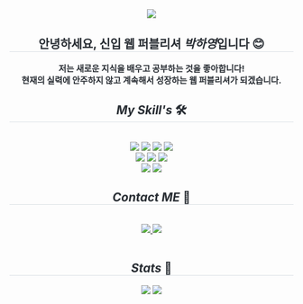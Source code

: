 <div align= "center">
    <img src="https://capsule-render.vercel.app/api?type=waving&color=ffe0b5&height=120&text=🐹%20HaYoung's%20GitHub%20🐹&animation=scaleIn&fontColor=ffb900&fontSize=50" />
    </div>
    <div align= "center"> 
    <h2 style="border-bottom: 1px solid #d8dee4; color: #282d33;"> 안녕하세요, 신입 웹 퍼블리셔 <i>박하영</i>입니다 😊 </h2>  
    <div style="font-weight: 700; font-size: 15px; text-align: center; color: #282d33;"> 저는 새로운 지식을 배우고 공부하는 것을 좋아합니다! <br></li>현재의 실력에 안주하지 않고 계속해서 성장하는 웹 퍼블리셔가 되겠습니다. </div> 
    </div>
    <div align= "center">
    <h2 style="border-bottom: 1px solid #d8dee4; color: #282d33;"> <i>My Skill's</i> 🛠️ </h2> <br> 
    <div style="margin: 0 auto; text-align: center;" align= "center">
      <img src="https://img.shields.io/badge/html5-E34F26?style=for-the-badge&logo=html5&logoColor=white">
      <img src="https://img.shields.io/badge/css3-1572B6?style=for-the-badge&logo=css3&logoColor=white">
      <img src="https://img.shields.io/badge/javascript-F7DF1E?style=for-the-badge&logo=javascript&logoColor=white">
      <img src="https://img.shields.io/badge/jquery-0769AD?style=for-the-badge&logo=jquery&logoColor=white">
      <br>
      <img src="https://img.shields.io/badge/adobephotoshop-31A8FF?style=for-the-badge&logo=adobephotoshop&logoColor=white">
      <img src="https://img.shields.io/badge/adobeillustrator-FF9A00?style=for-the-badge&logo=adobeillustrator&logoColor=white">
      <img src="https://img.shields.io/badge/figma-F24E1E?style=for-the-badge&logo=figma&logoColor=white">
      <br>
      <img src="https://img.shields.io/badge/github-181717?style=for-the-badge&logo=github&logoColor=white">
      <img src="https://img.shields.io/badge/visualstudiocode-007ACC?style=for-the-badge&logo=&logoColor=white">
    </div>
    </div>
    <div align= "center">
    <h2 style="border-bottom: 1px solid #d8dee4; color: #282d33;"> <i>Contact ME</i> 💖 </h2> <br> 
    <div align= "center"> <a href=mailto:p.hayoung0108@gmail.com> <img src="https://img.shields.io/badge/Gmail-EA4335?style=for-the-badge&logo=Gmail&logoColor=white&link=mailto:p.hayoung0108@gmail.com"> </a>
         <a href=mkk_co@naver.com> <img src="https://img.shields.io/badge/Naver-03C75A?style=for-the-badge&logo=Naver&logoColor=white&link=mkk_co@naver.com"> </a>
          </div>  <br> 
    <div align= "center">  </div> 
    </div>
    <div align= "center"> 
    <h2 style="border-bottom: 1px solid #d8dee4; color: #282d33;"> <i>Stats</i> 🏅 </h2> <div align= "center"> <img src="https://github-readme-stats.vercel.app/api?username=hayoung&bg_color=60,fff2d7,ffe0b5&title_color=af7946&text_color=af7946"
         /> <img src="https://github-readme-stats.vercel.app/api/top-langs/?username=hayoung&layout=compact&bg_color=60,fff2d7,ffe0b5&title_color=af7946&text_color=af7946"
           /> </div> 
    </div>
